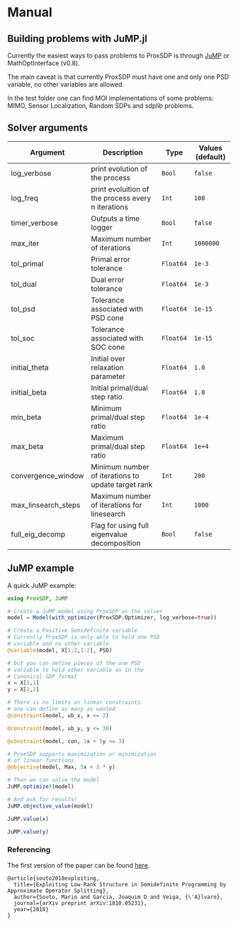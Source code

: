 # Manual

## Building problems with JuMP.jl

Currently the easiest ways to pass problems to ProxSDP is through [JuMP](https://github.com/JuliaOpt/JuMP.jl) or MathOptInterface (v0.8).

The main caveat is that currently ProxSDP must have one and only one PSD variable, no other variables are allowed.

In the test folder one can find MOI implementations of some problems: MIMO, Sensor Localization, Random SDPs and sdplib problems.

## Solver arguments

Argument | Description | Type | Values (default)
--- | --- | --- |  ---
log_verbose | print evolution of the process | `Bool` |  `false`
log_freq | print evoluition of the process every n iterations | `Int` |  `100`
timer_verbose | Outputs a time logger | `Bool` |  `false`
max_iter | Maximum number of iterations | `Int` |  `1000000`
tol_primal | Primal error tolerance | `Float64` |  `1e-3`
tol_dual | Dual error tolerance | `Float64` |  `1e-3`
tol_psd | Tolerance associated with PSD cone | `Float64` |  `1e-15`
tol_soc | Tolerance associated with SOC cone | `Float64` |  `1e-15`
initial_theta | Initial over relaxation parameter | `Float64` |  `1.0`
initial_beta | Initial primal/dual step ratio | `Float64` |  `1.0`
min_beta | Minimum primal/dual step ratio | `Float64` |  `1e-4`
max_beta | Maximum primal/dual step ratio | `Float64` |  `1e+4`
convergence_window | Minimum number of iterations to update target rank | `Int` |  `200`
max_linsearch_steps | Maximum number of iterations for linesearch | `Int` |  `1000`
full_eig_decomp | Flag for using full eigenvalue decomposition | `Bool` |  `false`

## JuMP example

A quick JuMP example:

```julia
using ProxSDP, JuMP

# Create a JuMP model using ProxSDP as the solver
model = Model(with_optimizer(ProxSDP.Optimizer, log_verbose=true))

# Create a Positive Semidefinite variable
# Currently ProxSDP is only able to hold one PSD
# variable and no other variable
@variable(model, X[1:2,1:2], PSD)

# but you can define pieces of the one PSD
# variable to hold other variable as in the
# Canonical SDP format
x = X[1,1]
y = X[2,2]

# There is no limits on linear constraints
# one can define as many as wanted
@constraint(model, ub_x, x <= 2)

@constraint(model, ub_y, y <= 30)

@constraint(model, con, 1x + 5y <= 3)

# ProxSDP supports maximization or minimization
# of linear functions
@objective(model, Max, 5x + 3 * y)

# Then we can solve the model
JuMP.optimize!(model)

# And ask for results!
JuMP.objective_value(model)

JuMP.value(x)

JuMP.value(y)
```

### Referencing

The first version of the paper can be found [here](https://arxiv.org/abs/1810.05231).

```
@article{souto2018exploiting,
  title={Exploiting Low-Rank Structure in Semidefinite Programming by Approximate Operator Splitting},
  author={Souto, Mario and Garcia, Joaquim D and Veiga, {\'A}lvaro},
  journal={arXiv preprint arXiv:1810.05231},
  year={2018}
}
```
